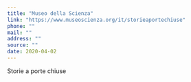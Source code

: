 ```yaml
---
title: "Museo della Scienza"
link: "https://www.museoscienza.org/it/storieaportechiuse"
phone: ""
mail: ""
address: ""
source: ""
date: 2020-04-02
---
```


Storie a porte chiuse
